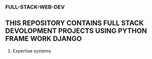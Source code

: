###  FULL-STACK-WEB-DEV
## THIS REPOSITORY CONTAINS FULL STACK DEVOLOPMENT PROJECTS USING PYTHON FRAME WORK DJANGO
1. Expertise systems
